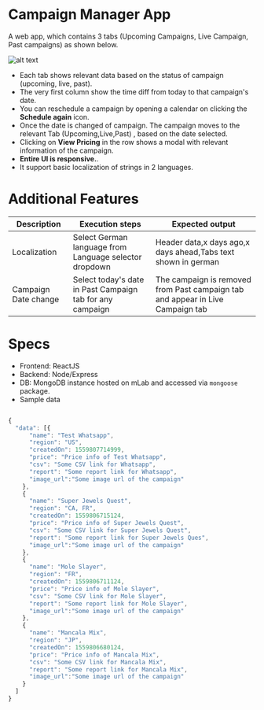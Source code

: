 # Campaign Manager App 

A web app, which contains 3 tabs (Upcoming Campaigns, Live Campaign, Past campaigns) as shown below.

![alt text](http://cdn3.bluestacks.com/Interviews/Front-end/Dashboard%402x.png "Mockup")

* Each tab shows relevant data based on the status of campaign (upcoming, live, past).
* The very first column show the time diff from today to that campaign's date. 
* You can reschedule a campaign by opening a calendar on clicking the **Schedule again** icon. 
* Once the date is changed of campaign. The campaign moves to the relevant Tab (Upcoming,Live,Past) , based on the date selected.
* Clicking on **View Pricing**  in the row shows a modal with relevant information of the campaign.
* **Entire UI is responsive.**.
* It support basic localization of strings in 2 languages.

# Additional Features

|Description | Execution steps | Expected output|
|--- | --- | ---|
|Localization |Select German language from Language selector dropdown | Header data,x days ago,x days ahead,Tabs text shown in german|
|Campaign Date change | Select today's date in Past Campaign tab for any campaign | The campaign is removed from Past campaign tab and appear in Live Campaign tab| 

# Specs

* Frontend: ReactJS
* Backend: Node/Express
* DB: MongoDB instance hosted on mLab and accessed via `mongoose` package.
* Sample data

```javascript

{
  "data": [{
      "name": "Test Whatsapp",
      "region": "US",
      "createdOn": 1559807714999,
      "price": "Price info of Test Whatsapp",
      "csv": "Some CSV link for Whatsapp",
      "report": "Some report link for Whatsapp",
      "image_url":"Some image url of the campaign" 
    },
    {
      "name": "Super Jewels Quest",
      "region": "CA, FR",
      "createdOn": 1559806715124,
      "price": "Price info of Super Jewels Quest",
      "csv": "Some CSV link for Super Jewels Quest",
      "report": "Some report link for Super Jewels Ques",
      "image_url":"Some image url of the campaign"
    },
    {
      "name": "Mole Slayer",
      "region": "FR",
      "createdOn": 1559806711124,
      "price": "Price info of Mole Slayer",
      "csv": "Some CSV link for Mole Slayer",
      "report": "Some report link for Mole Slayer",
      "image_url":"Some image url of the campaign"
    },
    {
      "name": "Mancala Mix",
      "region": "JP",
      "createdOn": 1559806680124,
      "price": "Price info of Mancala Mix",
      "csv": "Some CSV link for Mancala Mix",
      "report": "Some report link for Mancala Mix",
      "image_url":"Some image url of the campaign"
    }
  ]
}
```
